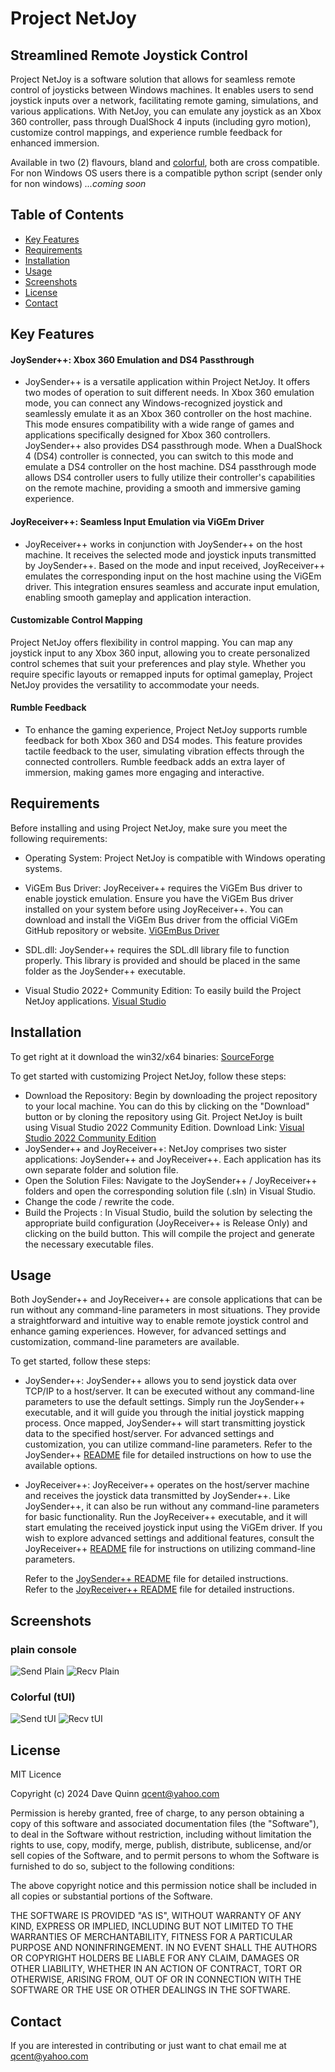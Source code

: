 # Project NetJoy

## Streamlined Remote Joystick Control

Project NetJoy is a software solution that allows for seamless remote control of joysticks between Windows machines. It enables users to send joystick inputs over a network, facilitating remote gaming, simulations, and various applications. With NetJoy, you can emulate any joystick as an Xbox 360 controller, pass through DualShock 4 inputs (including gyro motion), customize control mappings, and experience rumble feedback for enhanced immersion.

Available in two (2) flavours, bland and [colorful](https://github.com/Qcent/NetJoy/tree/tUI), both are cross compatible.
For non Windows OS users there is a compatible python script (sender only for non windows) _...coming soon_

## Table of Contents
- [Key Features](#key-features)
- [Requirements](#requirements)
- [Installation](#installation)
- [Usage](#usage)
- [Screenshots](#screenshots)
- [License](#license)
- [Contact](#contact)

## Key Features
#### JoySender++: Xbox 360 Emulation and DS4 Passthrough
- JoySender++ is a versatile application within Project NetJoy. It offers two modes of operation to suit different needs. In Xbox 360 emulation mode, you can connect any Windows-recognized joystick and seamlessly emulate it as an Xbox 360 controller on the host machine. This mode ensures compatibility with a wide range of games and applications specifically designed for Xbox 360 controllers.
JoySender++ also provides DS4 passthrough mode. When a DualShock 4 (DS4) controller is connected, you can switch to this mode and emulate a DS4 controller on the host machine. DS4 passthrough mode allows DS4 controller users to fully utilize their controller's capabilities on the remote machine, providing a smooth and immersive gaming experience.
#### JoyReceiver++: Seamless Input Emulation via ViGEm Driver
- JoyReceiver++ works in conjunction with JoySender++ on the host machine. It receives the selected mode and joystick inputs transmitted by JoySender++. Based on the mode and input received, JoyReceiver++ emulates the corresponding input on the host machine using the ViGEm driver. This integration ensures seamless and accurate input emulation, enabling smooth gameplay and application interaction.

#### Customizable Control Mapping
  Project NetJoy offers flexibility in control mapping. You can map any joystick input to any Xbox 360 input, allowing you to create personalized control schemes that suit your preferences and play style. Whether you require specific layouts or remapped inputs for optimal gameplay, Project NetJoy provides the versatility to accommodate your needs.
#### Rumble Feedback
- To enhance the gaming experience, Project NetJoy supports rumble feedback for both Xbox 360 and DS4 modes. This feature provides tactile feedback to the user, simulating vibration effects through the connected controllers. Rumble feedback adds an extra layer of immersion, making games more engaging and interactive.

## Requirements

Before installing and using Project NetJoy, make sure you meet the following requirements:

- Operating System: Project NetJoy is compatible with Windows operating systems.

- ViGEm Bus Driver: JoyReceiver++ requires the ViGEm Bus driver to enable joystick emulation. Ensure you have the ViGEm Bus driver installed on your system before using JoyReceiver++. You can download and install the ViGEm Bus driver from the official ViGEm GitHub repository or website.
        [ViGEmBus Driver](https://github.com/ViGEm/ViGEmBus)

- SDL.dll: JoySender++ requires the SDL.dll library file to function properly. This library is provided and should be placed in the same folder as the JoySender++ executable. 

- Visual Studio 2022+ Community Edition: To easily build the Project NetJoy applications. [Visual Studio](https://visualstudio.microsoft.com/vs/community/)
 
## Installation
To get right at it download the win32/x64 binaries:
[SourceForge](https://sourceforge.net/projects/netjoy/files/)

To get started with customizing Project NetJoy, follow these steps:

- Download the Repository: Begin by downloading the project repository to your local machine. You can do this by clicking on the "Download" button or by cloning the repository using Git.
 Project NetJoy is built using Visual Studio 2022 Community Edition.  Download Link: [Visual Studio 2022 Community Edition](https://visualstudio.microsoft.com/vs/community/)
- JoySender++ and JoyReceiver++: NetJoy comprises two sister applications: JoySender++ and JoyReceiver++. Each application has its own separate folder and solution file.
- Open the Solution Files: Navigate to the JoySender++ / JoyReceiver++ folders and open the corresponding solution file (.sln) in Visual Studio.
- Change the code / rewrite the code.
- Build the Projects : In Visual Studio, build the solution by selecting the appropriate build configuration (JoyReceiver++ is Release Only) and clicking on the build button. This will compile the project and generate the necessary executable files.
    
## Usage
Both JoySender++ and JoyReceiver++ are console applications that can be run without any command-line parameters in most situations. They provide a straightforward and intuitive way to enable remote joystick control and enhance gaming experiences. However, for advanced settings and customization, command-line parameters are available.

To get started, follow these steps:
- JoySender++: JoySender++ allows you to send joystick data over TCP/IP to a host/server. It can be executed without any command-line parameters to use the default settings. Simply run the JoySender++ executable, and it will guide you through the initial joystick mapping process. Once mapped, JoySender++ will start transmitting joystick data to the specified host/server.
        For advanced settings and customization, you can utilize command-line parameters. Refer to the JoySender++ [README](https://github.com/Qcent/NetJoy/blob/main/JoySender++/README.md) file for detailed instructions on how to use the available options.
- JoyReceiver++: JoyReceiver++ operates on the host/server machine and receives the joystick data transmitted by JoySender++. Like JoySender++, it can also be run without any command-line parameters for basic functionality. Run the JoyReceiver++ executable, and it will start emulating the received joystick input using the ViGEm driver.
        If you wish to explore advanced settings and additional features, consult the JoyReceiver++ [README](https://github.com/Qcent/NetJoy/blob/main/JoyReceiver++/README.md) file for instructions on utilizing command-line parameters.

    Refer to the [JoySender++ README](https://github.com/Qcent/NetJoy/blob/main/JoySender++/README.md) file for detailed instructions. \
    Refer to the [JoyReceiver++ README](https://github.com/Qcent/NetJoy/blob/main/JoyReceiver++/README.md) file for detailed instructions.

## Screenshots
### plain console
![Send Plain](./screenshots/send1.gif)
![Recv Plain](./screenshots/recv1.gif)

### Colorful (tUI)
![Send tUI](./screenshots/send2.gif)
![Recv tUI](./screenshots/recv2.gif)

## License
MIT Licence

Copyright (c) 2024 Dave Quinn <qcent@yahoo.com>

Permission is hereby granted, free of charge, to any person obtaining a copy
of this software and associated documentation files (the "Software"), to deal
in the Software without restriction, including without limitation the rights
to use, copy, modify, merge, publish, distribute, sublicense, and/or sell
copies of the Software, and to permit persons to whom the Software is
furnished to do so, subject to the following conditions:

The above copyright notice and this permission notice shall be included in
all copies or substantial portions of the Software.

THE SOFTWARE IS PROVIDED "AS IS", WITHOUT WARRANTY OF ANY KIND, EXPRESS OR
IMPLIED, INCLUDING BUT NOT LIMITED TO THE WARRANTIES OF MERCHANTABILITY,
FITNESS FOR A PARTICULAR PURPOSE AND NONINFRINGEMENT. IN NO EVENT SHALL THE
AUTHORS OR COPYRIGHT HOLDERS BE LIABLE FOR ANY CLAIM, DAMAGES OR OTHER
LIABILITY, WHETHER IN AN ACTION OF CONTRACT, TORT OR OTHERWISE, ARISING FROM,
OUT OF OR IN CONNECTION WITH THE SOFTWARE OR THE USE OR OTHER DEALINGS IN
THE SOFTWARE.


## Contact
If you are interested in contributing or just want to chat email me at qcent@yahoo.com
